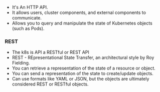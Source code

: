 - It's An HTTP API.
- It  allows users,  cluster components, and external components to communicate.
- Allows you to query and manipulate the state of Kubernetes objects (such as Pods).


### REST
- The k8s is API a RESTful or REST API 
- REST - REpresentational State Transfer, an architectural style by Roy Fielding.
- You can retrieve a representation of the state of a resource or object.
- You can send a representation of the state to create/update objects.
- Can use formats like YAML or JSON, but the objects are ultimately considered REST or RESTful objects.